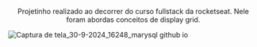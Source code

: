 <p align="center">Projetinho realizado ao decorrer do curso fullstack da rocketseat. Nele foram abordas conceitos de display grid.</p>

![Captura de tela_30-9-2024_16248_marysql github io](https://github.com/user-attachments/assets/2ba1ebf7-9548-4602-82d6-2595f7aadf5c)
